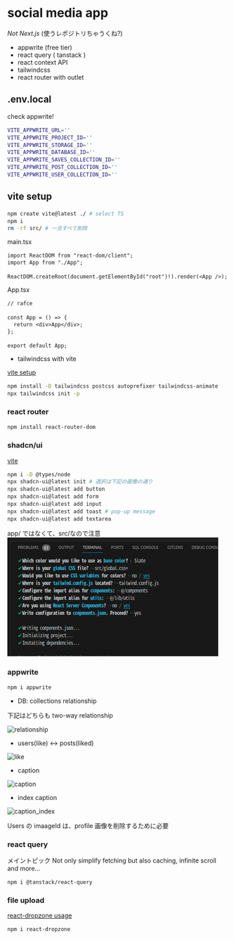 # social media app

_Not Next.js_
(使うレポジトリちゃうくね?)

- appwrite (free tier)
- react query ( tanstack )
- react context API
- tailwindcss
- react router with outlet

## .env.local

check appwrite!

```sh
VITE_APPWRITE_URL=''
VITE_APPWRITE_PROJECT_ID=''
VITE_APPWRITE_STORAGE_ID=''
VITE_APPWRITE_DATABASE_ID=''
VITE_APPWRITE_SAVES_COLLECTION_ID=''
VITE_APPWRITE_POST_COLLECTION_ID=''
VITE_APPWRITE_USER_COLLECTION_ID=''
```

## vite setup

```sh
npm create vite@latest ./ # select TS
npm i
rm -rf src/ # 一旦すべて削除
```

main.tsx

```tsx
import ReactDOM from "react-dom/client";
import App from "./App";

ReactDOM.createRoot(document.getElementById("root")!).render(<App />);
```

App.tsx

```tsx
// rafce

const App = () => {
  return <div>App</div>;
};

export default App;
```

- tailwindcss with vite

[vite setup](https://tailwindcss.com/docs/guides/vite)

```sh
npm install -D tailwindcss postcss autoprefixer tailwindcss-animate
npx tailwindcss init -p
```

### react router

```sh
npm install react-router-dom
```

### shadcn/ui

[vite](https://ui.shadcn.com/docs/installation/vite)

```sh
npm i -D @types/node
npx shadcn-ui@latest init # 選択は下記の画像の通り
npx shadcn-ui@latest add button
npx shadcn-ui@latest add form
npx shadcn-ui@latest add input
npx shadcn-ui@latest add toast # pop-up message
npx shadcn-ui@latest add textarea
```

app/ ではなくて、src/なので注意
![vite setup options](./images/vitesetup.png)

### appwrite

```sh
npm i appwrite
```

- DB: collections relationship

下記はどちらも two-way relationship

![relationship](/images/collection_relationship.png)

- users(like) <-> posts(liked)

![like](/images/like.png)

- caption

![caption](/images/caption.png)

- index caption

![caption_index](/images/caption_index.png)

Users の imaageId は、profile 画像を削除するために必要

### react query

メイントピック
Not only simplify fetching but also caching, infinite scroll and more...

```sh
npm i @tanstack/react-query
```

### file upload

[react-dropzone usage](https://www.npmjs.com/package/react-dropzone#usage)

```sh
npm i react-dropzone
```

